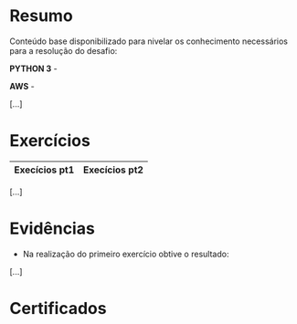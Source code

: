 
# Resumo

Conteúdo base disponibilizado para nivelar os conhecimento necessários para a resolução do desafio:

**PYTHON 3** - 

**AWS** - 

[...]

# Exercícios


| Execícios pt1 | Execícios pt2 |
|---------------|---------------|


[...]

# Evidências

- Na realização do primeiro exercício obtive o resultado:

[...]



# Certificados



